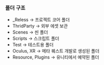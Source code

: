 ### 폴더 구조

- _Reless -> 프로젝트 코어 폴더
- ThridParty -> 외부 에셋 보관
- Scenes -> 씬 폴더
- Scripts -> 스크립트 폴더
- Test -> 테스트용 폴더
- Oculus, XR -> 메타 퀘스트 개발로 생성된 폴더
- Resource, Plugins -> 유니티에서 예약된 폴더